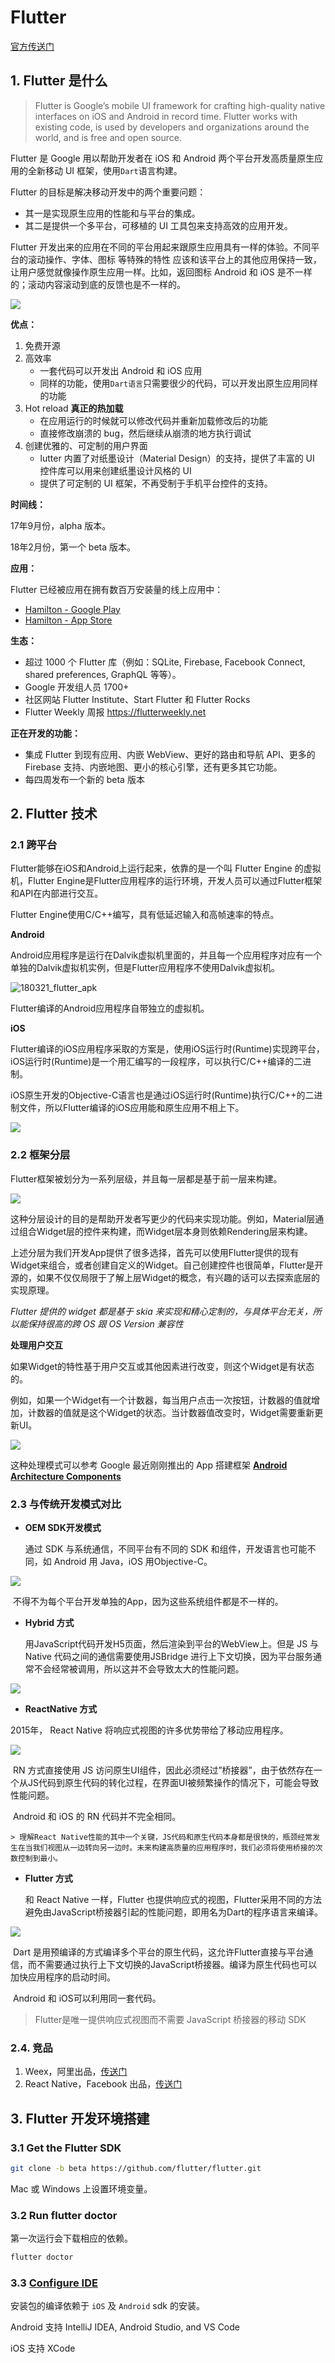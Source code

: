 # Flutter

[官方传送门](https://flutter.io/)

## 1. Flutter 是什么

> Flutter is Google’s mobile UI framework for crafting high-quality native interfaces on iOS and Android in record time. Flutter works with existing code, is used by developers and organizations around the world, and is free and open source.

Flutter 是 Google 用以帮助开发者在 iOS 和 Android 两个平台开发高质量原生应用的全新移动 UI 框架，使用`Dart`语言构建。

Flutter 的目标是解决移动开发中的两个重要问题：

- 其一是实现原生应用的性能和与平台的集成。
- 其二是提供一个多平台，可移植的 UI 工具包来支持高效的应用开发。

Flutter 开发出来的应用在不同的平台用起来跟原生应用具有一样的体验。不同平台的滚动操作、字体、图标 等特殊的特性 应该和该平台上的其他应用保持一致，让用户感觉就像操作原生应用一样。比如，返回图标 Android 和 iOS 是不一样的；滚动内容滚动到底的反馈也是不一样的。



![](http://img.blog.csdn.net/20180304111106274?watermark/2/text/aHR0cDovL2Jsb2cuY3Nkbi5uZXQvdTAxNDczODE0MA==/font/5a6L5L2T/fontsize/400/fill/I0JBQkFCMA==/dissolve/70)



**优点：**

1. 免费开源
2. 高效率
   - 一套代码可以开发出 Android 和 iOS 应用
   - 同样的功能，使用`Dart语言`只需要很少的代码，可以开发出原生应用同样的功能
3. Hot reload **真正的热加载**
   - 在应用运行的时候就可以修改代码并重新加载修改后的功能
   - 直接修改崩溃的 bug，然后继续从崩溃的地方执行调试
4. 创建优雅的、可定制的用户界面
   - lutter 内置了对纸墨设计（Material Design）的支持，提供了丰富的 UI 控件库可以用来创建纸墨设计风格的 UI
   - 提供了可定制的 UI 框架，不再受制于手机平台控件的支持。

**时间线：**

17年9月份，alpha 版本。

18年2月份，第一个 beta 版本。

**应用：**

Flutter 已经被应用在拥有数百万安装量的线上应用中：

- [Hamilton - Google Play](https://play.google.com/store/apps/details?id=com.hamilton.app)
- [Hamilton - App Store](https://itunes.apple.com/cn/app/hamilton-the-official-app/id1255231054?mt=8)

**生态：**

- 超过 1000 个 Flutter 库（例如：SQLite, Firebase, Facebook Connect, shared preferences, GraphQL 等等）。
- Google 开发组人员 1700+
- 社区网站  Flutter Institute、Start Flutter 和 Flutter Rocks
- Flutter Weekly 周报 https://flutterweekly.net

**正在开发的功能：**

- 集成 Flutter 到现有应用、内嵌 WebView、更好的路由和导航 API、更多的 Firebase 支持、内嵌地图、更小的核心引擎，还有更多其它功能。
- 每四周发布一个新的 beta 版本



## 2. Flutter 技术

### 2.1 跨平台

Flutter能够在iOS和Android上运行起来，依靠的是一个叫 Flutter Engine 的虚拟机，Flutter Engine是Flutter应用程序的运行环境，开发人员可以通过Flutter框架和API在内部进行交互。

Flutter Engine使用C/C++编写，具有低延迟输入和高帧速率的特点。

**Android**

Android应用程序是运行在Dalvik虚拟机里面的，并且每一个应用程序对应有一个单独的Dalvik虚拟机实例，但是Flutter应用程序不使用Dalvik虚拟机。

![180321_flutter_apk](images/180321_flutter_apk.png)

Flutter编译的Android应用程序自带独立的虚拟机。

**iOS**

Flutter编译的iOS应用程序采取的方案是，使用iOS运行时(Runtime)实现跨平台，iOS运行时(Runtime)是一个用汇编写的一段程序，可以执行C/C++编译的二进制。

iOS原生开发的Objective-C语言也是通过iOS运行时(Runtime)执行C/C++的二进制文件，所以Flutter编译的iOS应用能和原生应用不相上下。

![](http://img.blog.csdn.net/20180129141726337?watermark/2/text/aHR0cDovL2Jsb2cuY3Nkbi5uZXQvaGVrYWl5b3U=/font/5a6L5L2T/fontsize/400/fill/I0JBQkFCMA==/dissolve/70/gravity/SouthEast)



### 2.2 框架分层

Flutter框架被划分为一系列层级，并且每一层都是基于前一层来构建。

![](http://img.blog.csdn.net/20180304111244561?watermark/2/text/aHR0cDovL2Jsb2cuY3Nkbi5uZXQvdTAxNDczODE0MA==/font/5a6L5L2T/fontsize/400/fill/I0JBQkFCMA==/dissolve/70)

这种分层设计的目的是帮助开发者写更少的代码来实现功能。例如，Material层通过组合Widget层的控件来构建，而Widget层本身则依赖Rendering层来构建。

上述分层为我们开发App提供了很多选择，首先可以使用Flutter提供的现有Widget来组合，或者创建自定义的Widget。自己创建控件也很简单，Flutter是开源的，如果不仅仅局限于了解上层Widget的概念，有兴趣的话可以去探索底层的实现原理。

*Flutter 提供的 widget 都是基于 skia 来实现和精心定制的，与具体平台无关，所以能保持很高的跨 OS 跟 OS Version 兼容性*

**处理用户交互**

如果Widget的特性基于用户交互或其他因素进行改变，则这个Widget是有状态的。

例如，如果一个Widget有一个计数器，每当用户点击一次按钮，计数器的值就增加，计数器的值就是这个Widget的状态。当计数器值改变时，Widget需要重新更新UI。

![](http://img.blog.csdn.net/20180304111324785?watermark/2/text/aHR0cDovL2Jsb2cuY3Nkbi5uZXQvdTAxNDczODE0MA==/font/5a6L5L2T/fontsize/400/fill/I0JBQkFCMA==/dissolve/70)

这种处理模式可以参考 Google 最近刚刚推出的 App 搭建框架 [**Android Architecture Components**](https://developer.android.com/topic/libraries/architecture/index.html)

### 2.3 与传统开发模式对比 

- **OEM SDK开发模式**

  通过 SDK 与系统通信，不同平台有不同的 SDK 和组件，开发语言也可能不同，如 Android 用 Java，iOS 用Objective-C。

![](http://img.blog.csdn.net/20180304111430358?watermark/2/text/aHR0cDovL2Jsb2cuY3Nkbi5uZXQvdTAxNDczODE0MA==/font/5a6L5L2T/fontsize/400/fill/I0JBQkFCMA==/dissolve/70)

​	不得不为每个平台开发单独的App，因为这些系统组件都是不一样的。

- **Hybrid 方式**

  用JavaScript代码开发H5页面，然后渲染到平台的WebView上。但是 JS 与 Native 代码之间的通信需要使用JSBridge 进行上下文切换，因为平台服务通常不会经常被调用，所以这并不会导致太大的性能问题。

![](http://img.blog.csdn.net/20180304111443913?watermark/2/text/aHR0cDovL2Jsb2cuY3Nkbi5uZXQvdTAxNDczODE0MA==/font/5a6L5L2T/fontsize/400/fill/I0JBQkFCMA==/dissolve/70)

- **ReactNative 方式**

2015年， React Native 将响应式视图的许多优势带给了移动应用程序。

![](http://img.blog.csdn.net/20180304111457733?watermark/2/text/aHR0cDovL2Jsb2cuY3Nkbi5uZXQvdTAxNDczODE0MA==/font/5a6L5L2T/fontsize/400/fill/I0JBQkFCMA==/dissolve/70)

​	RN 方式直接使用 JS 访问原生UI组件，因此必须经过”桥接器”，由于依然存在一个从JS代码到原生代码的转化过程，在界面UI被频繁操作的情况下，可能会导致性能问题。

​	Android 和 iOS 的 RN 代码并不完全相同。

	> 理解React Native性能的其中一个关键，JS代码和原生代码本身都是很快的，瓶颈经常发生在当我们视图从一边转向另一边时。未来构建高质量的应用程序时，我们必须将使用桥接的次数控制到最小。

- **Flutter 方式**

  和 React Native 一样，Flutter 也提供响应式的视图，Flutter采用不同的方法避免由JavaScript桥接器引起的性能问题，即用名为Dart的程序语言来编译。

![](http://img.blog.csdn.net/20180304111525372?watermark/2/text/aHR0cDovL2Jsb2cuY3Nkbi5uZXQvdTAxNDczODE0MA==/font/5a6L5L2T/fontsize/400/fill/I0JBQkFCMA==/dissolve/70)

​	Dart 是用预编译的方式编译多个平台的原生代码，这允许Flutter直接与平台通信，而不需要通过执行上下文切换的JavaScript桥接器。编译为原生代码也可以加快应用程序的启动时间。

​	Android 和 iOS可以利用同一套代码。

> Flutter是唯一提供响应式视图而不需要 JavaScript 桥接器的移动 SDK

### 2.4. 竞品

1. Weex，阿里出品，[传送门](http://weex.apache.org/cn/)
2. React Native，Facebook 出品，[传送门](http://facebook.github.io/react-native/)

## 3. Flutter 开发环境搭建

### 3.1 Get the Flutter SDK

```bash
git clone -b beta https://github.com/flutter/flutter.git
```

Mac 或 Windows 上设置环境变量。

### 3.2 Run flutter doctor

第一次运行会下载相应的依赖。

```bash
flutter doctor
```

### 3.3 [Configure IDE](https://flutter.io/get-started/test-drive/#androidsstudio)

安装包的编译依赖于 `iOS` 及 `Android` sdk 的安装。

Android 支持 IntelliJ IDEA, Android Studio, and VS Code

iOS 支持 XCode




